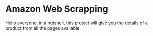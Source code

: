 <h1>Amazon Web Scrapping </h1>

Hello everyone, in a nutshell, this project will give you the details of a product from all the pages available.
